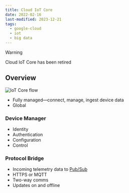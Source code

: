 ```yaml
---
title: Cloud IoT Core
date: 2022-02-16
last-modified: 2023-12-21
tags:
  - google-cloud
  - iot
  - big data
---
```


> [!warning]
> Cloud IoT Core has been retired

## Overview

![IoT Core flow](files/iot_core_flow.svg)

- Fully managed—connect, manage, ingest device data
- Global

### Device Manager

- Identity
- Authentication
- Configuration
- Control

### Protocol Bridge

- Incoming telemetry data to [Pub/Sub](notes/Pub%20Sub.md)
- HTTPS or MQTT
- Two-way comms
- Updates on and offline
